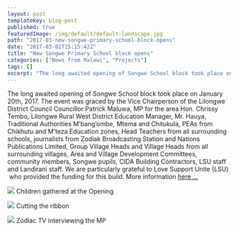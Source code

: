 ```yaml
---
layout: post
templateKey: blog-post
published: true
featuredImage: /img/default/default-landscape.jpg
path: "2017-03-new-songwe-primary-school-block-opens"
date: "2017-03-02T15:15:42Z"
title: "New Songwe Primary School block opens"
categories: ["News from Malawi", "Projects"]
tags: []
excerpt: "The long awaited opening of Songwe School block took place on January 20th, 2017. The event was gr..."
---
```


The long awaited opening of Songwe School block took place on January 20th, 2017. The event was graced by the Vice Chairperson of the Lilongwe District Council Councillor Patrick Maluwa, MP for the area Hon. Chrissy Tembo, Lilongwe Rural West District Education Manager, Mr. Hauya, Traditional Authorities M’bang’ombe, Mtema and Chitukula, PEAs from Chikhutu and M’teza Education zones, Head Teachers from all surrounding schools, journalists from Zodiak Broadcasting Station and Nations Publications Limited, Group Village Heads and Village Heads from all surrounding villages, Area and Village Development Committees, community members, Songwe pupils, CIDA Building Contractors, LSU staff and Landirani staff. We are particularly grateful to Love Support Unite (LSU)  who provided the funding for this build. More information [here ...](https://f000.backblazeb2.com/file/avm-wp-uploads/2017/03/REPORT-ON-THE-OPENING-OF-SONGWE-PRIMARY-SCHOOL-BLOCK.pdf)

[![](https://f000.backblazeb2.com/file/avm-wp-uploads/2017/03/SONGWE-PRIMARY-SCHOOL-BLOCK-2-300x225.jpg)](https://f000.backblazeb2.com/file/avm-wp-uploads/2017/03/SONGWE-PRIMARY-SCHOOL-BLOCK-2.jpg) Children gathered at the Opening

[![](https://f000.backblazeb2.com/file/avm-wp-uploads/2017/03/SONGWE-PRIMARY-SCHOOL-BLOCK-3-225x300.jpg)](https://f000.backblazeb2.com/file/avm-wp-uploads/2017/03/SONGWE-PRIMARY-SCHOOL-BLOCK-3.jpg) Cutting the ribbon

[![](https://f000.backblazeb2.com/file/avm-wp-uploads/2017/03/SONGWE-PRIMARY-SCHOOL-BLOCK-1-300x225.jpg)](https://f000.backblazeb2.com/file/avm-wp-uploads/2017/03/SONGWE-PRIMARY-SCHOOL-BLOCK-1.jpg) Zodiac TV interviewing the MP
